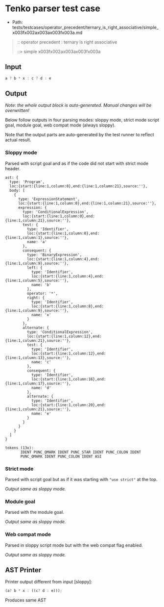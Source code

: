 # Tenko parser test case

- Path: tests/testcases/operator_precedent/ternary_is_right_associative/simple_x003fx002ax003ax003fx003a.md

> :: operator precedent : ternary is right associative
>
> ::> simple x003fx002ax003ax003fx003a

## Input

`````js
a ? b * x : c ? d : e
`````

## Output

_Note: the whole output block is auto-generated. Manual changes will be overwritten!_

Below follow outputs in four parsing modes: sloppy mode, strict mode script goal, module goal, web compat mode (always sloppy).

Note that the output parts are auto-generated by the test runner to reflect actual result.

### Sloppy mode

Parsed with script goal and as if the code did not start with strict mode header.

`````
ast: {
  type: 'Program',
  loc:{start:{line:1,column:0},end:{line:1,column:21},source:''},
  body: [
    {
      type: 'ExpressionStatement',
      loc:{start:{line:1,column:0},end:{line:1,column:21},source:''},
      expression: {
        type: 'ConditionalExpression',
        loc:{start:{line:1,column:0},end:{line:1,column:21},source:''},
        test: {
          type: 'Identifier',
          loc:{start:{line:1,column:0},end:{line:1,column:1},source:''},
          name: 'a'
        },
        consequent: {
          type: 'BinaryExpression',
          loc:{start:{line:1,column:4},end:{line:1,column:9},source:''},
          left: {
            type: 'Identifier',
            loc:{start:{line:1,column:4},end:{line:1,column:5},source:''},
            name: 'b'
          },
          operator: '*',
          right: {
            type: 'Identifier',
            loc:{start:{line:1,column:8},end:{line:1,column:9},source:''},
            name: 'x'
          }
        },
        alternate: {
          type: 'ConditionalExpression',
          loc:{start:{line:1,column:12},end:{line:1,column:21},source:''},
          test: {
            type: 'Identifier',
            loc:{start:{line:1,column:12},end:{line:1,column:13},source:''},
            name: 'c'
          },
          consequent: {
            type: 'Identifier',
            loc:{start:{line:1,column:16},end:{line:1,column:17},source:''},
            name: 'd'
          },
          alternate: {
            type: 'Identifier',
            loc:{start:{line:1,column:20},end:{line:1,column:21},source:''},
            name: 'e'
          }
        }
      }
    }
  ]
}

tokens (13x):
       IDENT PUNC_QMARK IDENT PUNC_STAR IDENT PUNC_COLON IDENT
       PUNC_QMARK IDENT PUNC_COLON IDENT ASI
`````

### Strict mode

Parsed with script goal but as if it was starting with `"use strict"` at the top.

_Output same as sloppy mode._

### Module goal

Parsed with the module goal.

_Output same as sloppy mode._

### Web compat mode

Parsed in sloppy script mode but with the web compat flag enabled.

_Output same as sloppy mode._

## AST Printer

Printer output different from input [sloppy]:

````js
(a? b * x : ((c? d : e)));
````

Produces same AST
